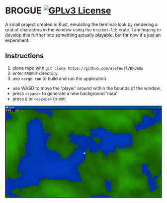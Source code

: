 # BROGUE [![GPLv3 License](https://img.shields.io/badge/License-GPL%20v3-yellow.svg)](LICENSE.md)

A small project created in Rust, emulating the terminal-look by rendering a grid of characters in the window using the `bracket-lib` crate. I am hoping to develop this further into something actually playable, but for now it's just an experiment.

## Instructions

1. clone repo with `git clone https://github.com/alefnull/BROGUE`
2. enter `BROGUE` directory
3. use `cargo run` to build and run the application.

- use WASD to move the 'player' around within the bounds of the window.
- press `<space>` to generate a new background 'map'
- press `Q` or `<escape>` to exit

![BROGUE screenshot (May 16, 2024)](screenshot_2024_05_16.png)
